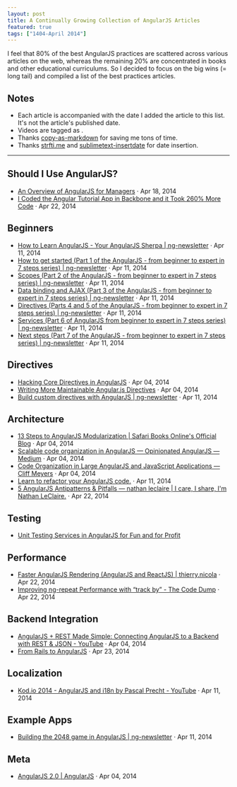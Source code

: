 ```yaml
---
layout: post
title: A Continually Growing Collection of AngularJS Articles
featured: true
tags: ["1404-April 2014"]
---
```


I feel that 80% of the best AngularJS practices are scattered across various articles on the web, whereas the remaining 20% are concentrated in books and other educational curriculums. So I decided to focus on the big wins (= long tail) and compiled a list of the best practices articles.

## Notes

* Each article is accompanied with the date I added the article to this list. It's not the article's published date.
* Videos are tagged as <i class="fa fa-video-camera"></i>.
* Thanks [copy-as-markdown](https://github.com/chitsaou/copy-as-markdown) for saving me tons of time.
* Thanks [strfti.me](http://strfti.me/) and [sublimetext-insertdate](https://github.com/FichteFoll/sublimetext-insertdate) for date insertion.

---

## Should I Use AngularJS?

* [An Overview of AngularJS for Managers](http://fifod.com/an-overview-of-anagularjs-for-managers/) · Apr 18, 2014
* [I Coded the Angular Tutorial App in Backbone and it Took 260% More Code](http://blog.42floors.com/coded-angular-tutorial-app-backbone-took-260-code/) · Apr 22, 2014

## Beginners

* [How to Learn AngularJS - Your AngularJS Sherpa | ng-newsletter](http://www.ng-newsletter.com/posts/how-to-learn-angular.html) · Apr 11, 2014
* [How to get started (Part 1 of the AngularJS - from beginner to expert in 7 steps series) | ng-newsletter](http://www.ng-newsletter.com/posts/beginner2expert-how_to_start.html) · Apr 11, 2014
* [Scopes (Part 2 of the AngularJS - from beginner to expert in 7 steps series) | ng-newsletter](http://www.ng-newsletter.com/posts/beginner2expert-scopes.html) · Apr 11, 2014
* [Data binding and AJAX (Part 3 of the AngularJS - from beginner to expert in 7 steps series) | ng-newsletter](http://www.ng-newsletter.com/posts/beginner2expert-data-binding.html) · Apr 11, 2014
* [Directives (Parts 4 and 5 of the AngularJS - from beginner to expert in 7 steps series) | ng-newsletter](http://www.ng-newsletter.com/posts/beginner2expert-directives.html) · Apr 11, 2014
* [Services (Part 6 of AngularJS from beginner to expert in 7 steps series) | ng-newsletter](http://www.ng-newsletter.com/posts/beginner2expert-services.html) · Apr 11, 2014
* [Next steps (Part 7 of the AngularJS - from beginner to expert in 7 steps series) | ng-newsletter](http://www.ng-newsletter.com/posts/beginner2expert-config.html) · Apr 11, 2014

## Directives

* [Hacking Core Directives in AngularJS](http://briantford.com/blog/angular-hacking-core.html) · Apr 04, 2014
* [Writing More Maintainable Angular.js Directives](http://www.codelord.net/2014/03/30/writing-more-maintainable-angular-dot-js-directives) · Apr 04, 2014
* [Build custom directives with AngularJS | ng-newsletter](http://www.ng-newsletter.com/posts/directives.html) · Apr 11, 2014

## Architecture

* [13 Steps to AngularJS Modularization | Safari Books Online's Official Blog](http://blog.safaribooksonline.com/2014/03/27/13-step-guide-angularjs-modularization/) · Apr 04, 2014
* [Scalable code organization in AngularJS — Opinionated AngularJS — Medium](https://medium.com/opinionated-angularjs/9f01b594bf06) · Apr 04, 2014
* [Code Organization in Large AngularJS and JavaScript Applications — Cliff Meyers](http://cliffmeyers.com/blog/2013/4/21/code-organization-angularjs-javascript) · Apr 04, 2014
* [Learn to refactor your AngularJS code.](http://blog.safaribooksonline.com/2014/04/08/refactoring-angularjs-get-hands-filthy/) · Apr 11, 2014
* [5 AngularJS Antipatterns & Pitfalls — nathan leclaire | I care, I share, I'm Nathan LeClaire.](http://nathanleclaire.com/blog/2014/04/19/5-angularjs-antipatterns-and-pitfalls/) · Apr 22, 2014

## Testing

* [Unit Testing Services in AngularJS for Fun and for Profit](http://nathanleclaire.com/blog/2014/04/12/unit-testing-services-in-angularjs-for-fun-and-for-profit/)

## Performance

* [Faster AngularJS Rendering (AngularJS and ReactJS) | thierry.nicola](http://www.williambrownstreet.net/blog/2014/04/faster-angularjs-rendering-angularjs-and-reactjs/) · Apr 22, 2014
* [Improving ng-repeat Performance with “track by” - The Code Dump](http://www.codelord.net/2014/04/15/improving-ng-repeat-performance-with-track-by/) · Apr 22, 2014

## Backend Integration

* <i class="fa fa-video-camera"></i> [AngularJS + REST Made Simple: Connecting AngularJS to a Backend with REST & JSON - YouTube](https://www.youtube.com/watch?v=aGHzqwQU06g&feature=em-subs_digest) · Apr 04, 2014
* [From Rails to AngularJS](http://blog.cesarandreu.com/post/from_rails_to_angularjs) · Apr 23, 2014

## Localization

* <i class="fa fa-video-camera"></i> [Kod.io 2014 - AngularJS and i18n by Pascal Precht - YouTube](https://www.youtube.com/watch?v=C7xqaExvaQ4&noredirect=1) · Apr 11, 2014

## Example Apps

* [Building the 2048 game in AngularJS | ng-newsletter](http://www.ng-newsletter.com/posts/building-2048-in-angularjs.html) · Apr 11, 2014

## Meta

* [AngularJS 2.0 | AngularJS](http://blog.angularjs.org/2014/03/angular-20.html) · Apr 04, 2014
